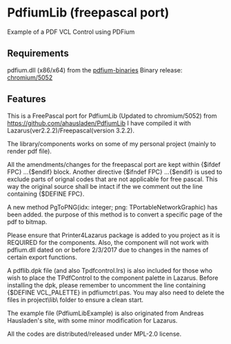 # PdfiumLib (freepascal port)
Example of a PDF VCL Control using PDFium

## Requirements
pdfium.dll (x86/x64) from the [pdfium-binaries](https://github.com/bblanchon/pdfium-binaries)
Binary release: [chromium/5052](https://github.com/bblanchon/pdfium-binaries/releases/tag/chromium%2F5052)

## Features
This is a FreePascal port for PdfiumLib (Updated to chromium/5052) from                                https://github.com/ahausladen/PdfiumLib
I have compiled it with Lazarus(ver2.2.2)/Freepascal(version 3.2.2). 

The library/components works on some of my personal project (mainly to render pdf file).

All the amendments/changes for the freepascal port are kept within {$ifdef FPC} ...{$endif} block. 
Another directive {$ifndef FPC} ...{$endif} is used to exclude parts of orignal codes that are not applicable for free pascal. This way the original source shall be intact if the we comment out the line containing {$DEFINE FPC}.

A new method PgToPNG(idx: integer; png: TPortableNetworkGraphic) has been added. the purpose of this method is to convert a specific page of the pdf to bitmap.

Please ensure that Printer4Lazarus package is added to you project as it is REQUIRED for the components. Also, the component will not work with pdfium.dll dated on or before 2/3/2017 due to changes in the names of certain export functions. 

A pdflib.dpk file (and also Tpdfcontrol.lrs) is also included for those who wish to place the TPdfControl to the component palette in Lazarus. Before installing the dpk, please remember to uncomment the line containing {$DEFINE VCL_PALETTE} in pdfiumctrl.pas. You may also need to delete the files in project\lib\ folder to ensure a clean start.

The example file (PdfiumLibExample) is also originated from Andreas Hausladen's site, with some minor modification for Lazarus.

All the codes are distributed/released under MPL-2.0 license.	
